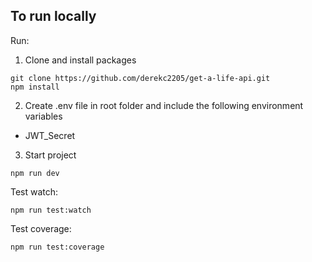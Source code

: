 ## To run locally

Run:

1. Clone and install packages
```
git clone https://github.com/derekc2205/get-a-life-api.git
npm install
```

2. Create .env file in root folder and include the following environment variables
- JWT_Secret

3. Start project
```
npm run dev
```

Test watch:

```
npm run test:watch
```

Test coverage:

```
npm run test:coverage
```